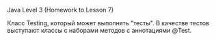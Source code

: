 Java Level 3 (Homework to Lesson 7)

Класс Testing, который может выполнять "тесты". В качестве тестов выступают классы с наборами методов с аннотациями
@Test.